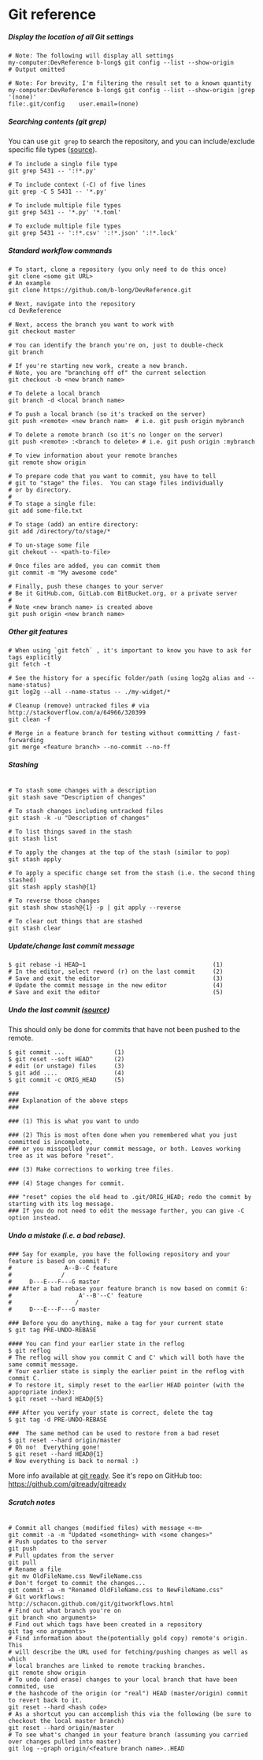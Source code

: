 # Git reference

<!--
TODO: Add notes on git's lack of an "inherent 'upstream' or 'downstream'", and how working w/
a distributed VCS is different than VCS/SCM systems like SVN / CVS.  Reference: http://stackoverflow.com/a/2749166/320399

-->
##### Display the location of all Git settings
```shell
# Note: The following will display all settings
my-computer:DevReference b-long$ git config --list --show-origin
# Output omitted

# Note: For brevity, I'm filtering the result set to a known quantity
my-computer:DevReference b-long$ git config --list --show-origin |grep '(none)'
file:.git/config	user.email=(none)
```

##### Searching contents (git grep)
You can use `git grep` to search the repository, and you can include/exclude
specific file types ([source](https://stackoverflow.com/a/30084612/320399)).
```shell
# To include a single file type
git grep 5431 -- ':!*.py'

# To include context (-C) of five lines
git grep -C 5 5431 -- '*.py'

# To include multiple file types
git grep 5431 -- '*.py' '*.toml'

# To exclude multiple file types
git grep 5431 -- ':!*.csv' ':!*.json' ':!*.lock'
```

##### Standard workflow commands
```shell
# To start, clone a repository (you only need to do this once)
git clone <some git URL> 
# An example
git clone https://github.com/b-long/DevReference.git

# Next, navigate into the repository
cd DevReference

# Next, access the branch you want to work with
git checkout master

# You can identify the branch you're on, just to double-check
git branch

# If you're starting new work, create a new branch.
# Note, you are "branching off of" the current selection
git checkout -b <new branch name>

# To delete a local branch
git branch -d <local branch name>

# To push a local branch (so it's tracked on the server)
git push <remote> <new branch nam>  # i.e. git push origin mybranch

# To delete a remote branch (so it's no longer on the server)
git push <remote> :<branch to delete> # i.e. git push origin :mybranch

# To view information about your remote branches
git remote show origin

# To prepare code that you want to commit, you have to tell 
# git to "stage" the files.  You can stage files individually
# or by directory.
#
# To stage a single file: 
git add some-file.txt

# To stage (add) an entire directory:
git add /directory/to/stage/*

# To un-stage some file
git chekout -- <path-to-file>

# Once files are added, you can commit them
git commit -m "My awesome code"

# Finally, push these changes to your server
# Be it GitHub.com, GitLab.com BitBucket.org, or a private server
#
# Note <new branch name> is created above
git push origin <new branch name>
```

##### Other git features
```shell
# When using `git fetch` , it's important to know you have to ask for tags explicitly
git fetch -t

# See the history for a specific folder/path (using log2g alias and --name-status)
git log2g --all --name-status -- ./my-widget/*

# Cleanup (remove) untracked files # via http://stackoverflow.com/a/64966/320399
git clean -f

# Merge in a feature branch for testing without committing / fast-forwarding
git merge <feature branch> --no-commit --no-ff
```

##### Stashing
```shell

# To stash some changes with a description
git stash save "Description of changes"

# To stash changes including untracked files
git stash -k -u "Description of changes"

# To list things saved in the stash
git stash list

# To apply the changes at the top of the stash (similar to pop)
git stash apply

# To apply a specific change set from the stash (i.e. the second thing stashed)
git stash apply stash@{1}

# To reverse those changes
git stash show stash@{1} -p | git apply --reverse

# To clear out things that are stashed
git stash clear

```


##### Update/change last commit message
```shell
$ git rebase -i HEAD~1                                    (1)
# In the editor, select reword (r) on the last commit     (2)
# Save and exit the editor                                (3)
# Update the commit message in the new editor             (4)
# Save and exit the editor                                (5)
```

##### Undo the last commit ([source](http://stackoverflow.com/a/927386/320399))
This should only be done for commits that have not been pushed to the remote.
<!--
TODO: Create a section for undoing local commits and another describing
the use of 'git revert' for commits that have been pushed to a remote.
-->
```shell
$ git commit ...              (1)
$ git reset --soft HEAD^      (2)
# edit (or unstage) files     (3)
$ git add ....                (4)
$ git commit -c ORIG_HEAD     (5)

###
### Explanation of the above steps
###

### (1) This is what you want to undo

### (2) This is most often done when you remembered what you just committed is incomplete,
### or you misspelled your commit message, or both. Leaves working tree as it was before "reset".

### (3) Make corrections to working tree files.

### (4) Stage changes for commit.

### "reset" copies the old head to .git/ORIG_HEAD; redo the commit by starting with its log message.
### If you do not need to edit the message further, you can give -C option instead.

```

##### Undo a mistake (i.e. a bad rebase).
```shell
### Say for example, you have the following repository and your feature is based on commit F:
#               A--B--C feature
#              /   
#     D---E---F---G master
### After a bad rebase your feature branch is now based on commit G:
#                   A'--B'--C' feature
#                  /
#     D---E---F---G master

### Before you do anything, make a tag for your current state
$ git tag PRE-UNDO-REBASE

#### You can find your earlier state in the reflog
$ git reflog
# The reflog will show you commit C and C' which will both have the same commit message.
# Your earlier state is simply the earlier point in the reflog with commit C.
# To restore it, simply reset to the earlier HEAD pointer (with the appropriate index):
$ git reset --hard HEAD@{5}

### After you verify your state is correct, delete the tag
$ git tag -d PRE-UNDO-REBASE

###  The same method can be used to restore from a bad reset
$ git reset --hard origin/master
# Oh no!  Everything gone!
$ git reset --hard HEAD@{1}
# Now everything is back to normal :)
```

More info available at <a href="http://gitready.com/">git ready</a>.  See it's repo
on GitHub too: https://github.com/gitready/gitready

<!-- Remember ```` needs to be at the end of shell segments, per GitHub Flavored
Markdown ( http://github.github.com/github-flavored-markdown/ ) and real scripts
should always end with a new line -->


##### Scratch notes
```

# Commit all changes (modified files) with message <-m>
git commit -a -m "Updated <something> with <some changes>"
# Push updates to the server
git push
# Pull updates from the server
git pull
# Rename a file
git mv OldFileName.css NewFileName.css
# Don't forget to commit the changes...
git commit -a -m "Renamed OldFileName.css to NewFileName.css"
# Git workflows:
http://schacon.github.com/git/gitworkflows.html
# Find out what branch you're on
git branch <no arguments>
# Find out which tags have been created in a repository
git tag <no arguments>
# Find information about the(potentially gold copy) remote's origin.  This
# will describe the URL used for fetching/pushing changes as well as which
# local branches are linked to remote tracking branches.
git remote show origin
# To undo (and erase) changes to your local branch that have been commited, use
# the hashcode of the origin (or "real") HEAD (master/origin) commit to revert back to it.
git reset --hard <hash code>
# As a shortcut you can accomplish this via the following (be sure to checkout the local master branch)
git reset --hard origin/master
# To see what's changed in your feature branch (assuming you carried over changes pulled into master)
git log --graph origin/<feature branch name>..HEAD

```
